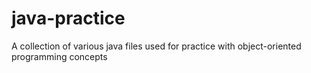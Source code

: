 # java-practice

A collection of various java files used for practice with object-oriented programming concepts
